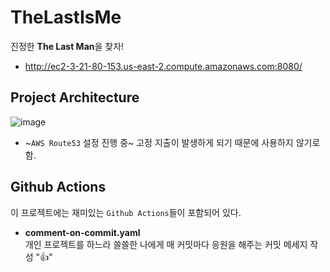 # TheLastIsMe
진정한 **The Last Man**을 찾자!
* http://ec2-3-21-80-153.us-east-2.compute.amazonaws.com:8080/
## Project Architecture
![image](https://github.com/dbwp031/TheLastIsMe/assets/65337423/a28a45dc-67d4-4360-87a2-34b806c65a2a)
* ~`AWS Route53` 설정 진행 중~ 고정 지출이 발생하게 되기 때문에 사용하지 않기로 함.

## Github Actions
이 프로젝트에는 재미있는 `Github Actions`들이 포함되어 있다.

* **comment-on-commit.yaml**  
개인 프로젝트를 하느라 쓸쓸한 나에게 매 커밋마다 응원을 해주는 커밋 메세지 작성 "👍"
